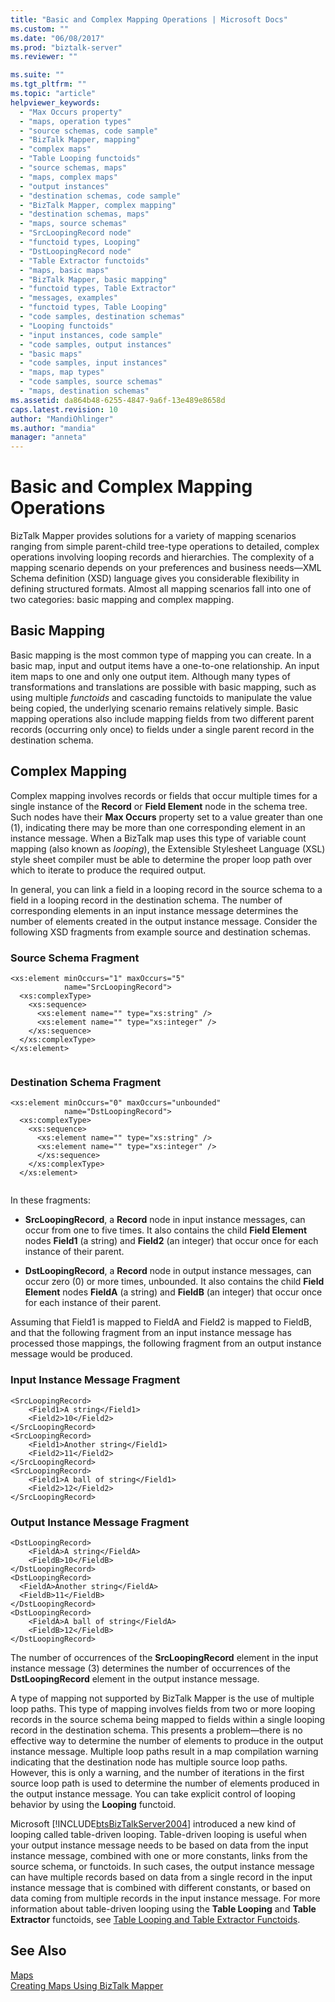 ```yaml
---
title: "Basic and Complex Mapping Operations | Microsoft Docs"
ms.custom: ""
ms.date: "06/08/2017"
ms.prod: "biztalk-server"
ms.reviewer: ""

ms.suite: ""
ms.tgt_pltfrm: ""
ms.topic: "article"
helpviewer_keywords: 
  - "Max Occurs property"
  - "maps, operation types"
  - "source schemas, code sample"
  - "BizTalk Mapper, mapping"
  - "complex maps"
  - "Table Looping functoids"
  - "source schemas, maps"
  - "maps, complex maps"
  - "output instances"
  - "destination schemas, code sample"
  - "BizTalk Mapper, complex mapping"
  - "destination schemas, maps"
  - "maps, source schemas"
  - "SrcLoopingRecord node"
  - "functoid types, Looping"
  - "DstLoopingRecord node"
  - "Table Extractor functoids"
  - "maps, basic maps"
  - "BizTalk Mapper, basic mapping"
  - "functoid types, Table Extractor"
  - "messages, examples"
  - "functoid types, Table Looping"
  - "code samples, destination schemas"
  - "Looping functoids"
  - "input instances, code sample"
  - "code samples, output instances"
  - "basic maps"
  - "code samples, input instances"
  - "maps, map types"
  - "code samples, source schemas"
  - "maps, destination schemas"
ms.assetid: da864b48-6255-4847-9a6f-13e489e8658d
caps.latest.revision: 10
author: "MandiOhlinger"
ms.author: "mandia"
manager: "anneta"
---
```

# Basic and Complex Mapping Operations
BizTalk Mapper provides solutions for a variety of mapping scenarios ranging from simple parent-child tree-type operations to detailed, complex operations involving looping records and hierarchies. The complexity of a mapping scenario depends on your preferences and business needs—XML Schema definition (XSD) language gives you considerable flexibility in defining structured formats. Almost all mapping scenarios fall into one of two categories: basic mapping and complex mapping.  
  
## Basic Mapping  
 Basic mapping is the most common type of mapping you can create. In a basic map, input and output items have a one-to-one relationship. An input item maps to one and only one output item. Although many types of transformations and translations are possible with basic mapping, such as using multiple *functoids* and cascading functoids to manipulate the value being copied, the underlying scenario remains relatively simple. Basic mapping operations also include mapping fields from two different parent records (occurring only once) to fields under a single parent record in the destination schema.  
  
## Complex Mapping  
 Complex mapping involves records or fields that occur multiple times for a single instance of the **Record** or **Field Element** node in the schema tree. Such nodes have their **Max Occurs** property set to a value greater than one (1), indicating there may be more than one corresponding element in an instance message. When a BizTalk map uses this type of variable count mapping (also known as *looping*), the Extensible Stylesheet Language (XSL) style sheet compiler must be able to determine the proper loop path over which to iterate to produce the required output.  
  
 In general, you can link a field in a looping record in the source schema to a field in a looping record in the destination schema. The number of corresponding elements in an input instance message determines the number of elements created in the output instance message. Consider the following XSD fragments from example source and destination schemas.  
  
### Source Schema Fragment  
  
```  
<xs:element minOccurs="1" maxOccurs="5"  
            name="SrcLoopingRecord">  
  <xs:complexType>  
    <xs:sequence>  
      <xs:element name="" type="xs:string" />   
      <xs:element name="" type="xs:integer" />   
    </xs:sequence>  
  </xs:complexType>  
</xs:element>  
  
```  
  
### Destination Schema Fragment  
  
```  
<xs:element minOccurs="0" maxOccurs="unbounded"  
            name="DstLoopingRecord">  
  <xs:complexType>  
    <xs:sequence>  
      <xs:element name="" type="xs:string" />   
      <xs:element name="" type="xs:integer" />   
      </xs:sequence>  
    </xs:complexType>  
  </xs:element>  
  
```  
  
 In these fragments:  
  
-   **SrcLoopingRecord**, a **Record** node in input instance messages, can occur from one to five times. It also contains the child **Field Element** nodes **Field1** (a string) and **Field2** (an integer) that occur once for each instance of their parent.  
  
-   **DstLoopingRecord**, a **Record** node in output instance messages, can occur zero (0) or more times, unbounded. It also contains the child **Field Element** nodes **FieldA** (a string) and **FieldB** (an integer) that occur once for each instance of their parent.  
  
 Assuming that Field1 is mapped to FieldA and Field2 is mapped to FieldB, and that the following fragment from an input instance message has processed those mappings, the following fragment from an output instance message would be produced.  
  
### Input Instance Message Fragment  
  
```  
<SrcLoopingRecord>  
    <Field1>A string</Field1>  
    <Field2>10</Field2>  
</SrcLoopingRecord>  
<SrcLoopingRecord>  
    <Field1>Another string</Field1>  
    <Field2>11</Field2>  
</SrcLoopingRecord>  
<SrcLoopingRecord>  
    <Field1>A ball of string</Field1>  
    <Field2>12</Field2>  
</SrcLoopingRecord>  
```  
  
### Output Instance Message Fragment  
  
```  
<DstLoopingRecord>  
    <FieldA>A string</FieldA>  
    <FieldB>10</FieldB>  
</DstLoopingRecord>  
<DstLoopingRecord>  
  <FieldA>Another string</FieldA>  
  <FieldB>11</FieldB>  
</DstLoopingRecord>  
<DstLoopingRecord>  
    <FieldA>A ball of string</FieldA>  
    <FieldB>12</FieldB>  
</DstLoopingRecord>  
```  
  
 The number of occurrences of the **SrcLoopingRecord** element in the input instance message (3) determines the number of occurrences of the **DstLoopingRecord** element in the output instance message.  
  
 A type of mapping not supported by BizTalk Mapper is the use of multiple loop paths. This type of mapping involves fields from two or more looping records in the source schema being mapped to fields within a single looping record in the destination schema. This presents a problem—there is no effective way to determine the number of elements to produce in the output instance message. Multiple loop paths result in a map compilation warning indicating that the destination node has multiple source loop paths. However, this is only a warning, and the number of iterations in the first source loop path is used to determine the number of elements produced in the output instance message. You can take explicit control of looping behavior by using the **Looping** functoid.  
  
 Microsoft [!INCLUDE[btsBizTalkServer2004](../includes/btsbiztalkserver2004-md.md)] introduced a new kind of looping called table-driven looping. Table-driven looping is useful when your output instance message needs to be based on data from the input instance message, combined with one or more constants, links from the source schema, or functoids. In such cases, the output instance message can have multiple records based on data from a single record in the input instance message that is combined with different constants, or based on data coming from multiple records in the input instance message. For more information about table-driven looping using the **Table Looping** and **Table Extractor** functoids, see [Table Looping and Table Extractor Functoids](../core/table-looping-and-table-extractor-functoids.md).  
  
## See Also  
 [Maps](../core/maps.md)   
 [Creating Maps Using BizTalk Mapper](../core/creating-maps-using-biztalk-mapper.md)